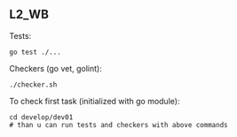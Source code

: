 ## L2_WB

Tests:
```shell
go test ./...
```

Checkers (go vet, golint):
```shell
./checker.sh
```

To check first task (initialized with go module):
```shell
cd develop/dev01
# than u can run tests and checkers with above commands
```
